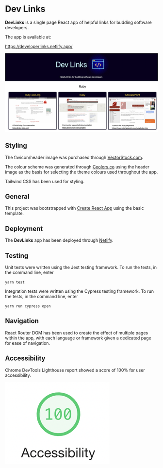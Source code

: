 # Dev Links #

**DevLinks** is a single page React app of helpful links for budding software developers.

The app is available at:

<https://developerlinks.netlify.app/>

![screenshot developer links site](./App_screenshot_1.png)

## Styling ##

The favicon/header image was purchased through [VectorStock.com](https://www.vectorstock.com/).  

The colour scheme was generated through [Coolors.co](https://coolors.co/) using the header image as the basis for selecting the theme colours used throughout the app.

Tailwind CSS has been used for styling.

## General ##

This project was bootstrapped with [Create React App](https://github.com/facebook/create-react-app) using the basic template.

## Deployment ##

The **DevLinks** app has been deployed through [Netlify](https://www.netlify.com/).

## Testing ##

Unit tests were written using the Jest testing framework. To run the tests, in the command line, enter

`yarn test`

Integration tests were written using the Cypress testing framework. To run the tests, in the command line, enter

`yarn run cypress open`

## Navigation ##

React Router DOM has been used to create the effect of multiple pages within the app, with each language or framework given a dedicated page for ease of navigation.

## Accessibility ##

Chrome DevTools Lighthouse report showed a score of 100% for user accessibility.

![Accessibility score of 100](./Accessibility_05Aug2021.png)

<!-- ## Download and Installation Instructions ## -->
